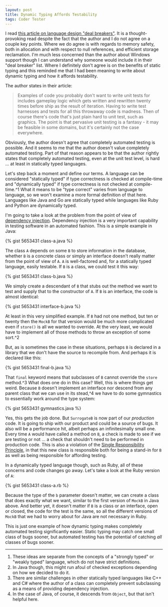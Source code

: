 ```yaml
---
layout: post
title: Dynamic Typing Affords Testability
tags: Coder Tester
---
```


I read [this article on language design "deal breakers"][article]. It is a thought-provoking read despite the fact that the author and I do not agree on a couple key points. Where we do agree is with regards to memory safety, both in allocation and with respect to null references, and efficient storage reclamation. I'm much less concerned than the author about Windows support though I can understand why someone would include it in their "deal breaker" list. Where I definitely don't agree is on the benefits of static typing and this reminded me that I had been meaning to write about dynamic typing and how it affords testability.

The author states in their article:

> Examples of code you probably don't want to write unit tests for includes gameplay logic which gets written and rewritten twenty times before ship as the result of iteration. Having to write test harnesses and tests for all this throwaway code is madness. Then of course there's code that's just plain hard to unit test, such as graphics. The point is that pervasive unit testing is a fantasy - it may be feasible in some domains, but it's certainly not the case everywhere.

Obviously, the author doesn't agree that completely automated testing is possible. And it seems to me that the author doesn't value completely automated testing. Part of that reason appears to be that the author rightly states that completely automated testing, even at the unit test level, is hard ... at least in statically typed languages.

Let's step back a moment and define our terms. A language can be considered "statically typed" if type correctness is checked at compile-time and "dynamically typed" if type correctness is not checked at compile-time.^1 What it means to be "type correct" varies from language to language, so we won't examine a more formal definition of that here. Languages like Java and Go are statically typed while languages like Ruby and Python are dynamically typed.

I'm going to take a look at the problem from the point of view of [dependency injection][injection]. Dependency injection is a very important capability in testing software in an automated fashion. This is a simple example in Java:

{% gist 5653431 class-a.java %}

The class `A` depends on some `B` to store information in the database, whether `B` is a concrete class or simply an interface doesn't really matter from the point of view of `A`. `A` is well-factored and, for a statically typed language, easily testable. If `B` is a class, we could test it this way:

{% gist 5653431 class-b.java %}

We simply create a descendant of `B` that stubs out the method we want to test and supply that to the constructor of `A`. If `B` is an interface, the code is almost identical:

{% gist 5653431 interface-b.java %}

At least in this very simplified example. If `B` had not one method, but ten or twenty then the `MockB` for that version would be much more complicated even if `store()` is all we wanted to override. At the very least, we would have to implement all of those methods to throw an exception of some sort.^2

But, as is sometimes the case in these situations, perhaps `B` is declared in a library that we don't have the source to recompile from. And perhaps it is declared like this:

{% gist 5653431 final-b.java %}

That `final` keyword means that subclasses of `B` cannot override the `store` method.^3 What does one do in this case? Well, this is where things get weird. Because `B` doesn't implement an interface nor descend from any parent class that we can use in its stead,^4 we have to do some gymnastics to essentially work around the type system:

{% gist 5653431 gymnastics.java %}

Yes, this gets the job done. But `SurrogateB` is now part of our *production* code. It is going to ship with our product and could be a source of bugs. It also will be a performance hit, albeit perhaps an infinitesimally small one. Every time `A` would have called a method on `B`, a check is made to see if we are testing or not ... a check that shouldn't need to be performed in production code. This is also a violation of the [Single Responsibility Principle][srp], in that this new class is responsible both for being a stand-in for `B` as well as being responsible for affording testing.

In a dynamically typed language though, such as Ruby, all of these concerns and code changes go away. Let's take a look at the Ruby version of `A`:

{% gist 5653431 class-a.rb %}

Because the type of the `b` parameter doesn't matter, we can create a class that does exactly what we want, similar to the first version of `MockB` in Java above. And better yet, it doesn't matter if `B` is a class or an interface, open or closed, the code for the test is the same, so all the different versions of `MockB` that we had to worry about for Java are not necessary in Ruby.

This is just one example of how dynamic typing makes completely automated testing significantly easier. Static typing may catch one small class of bugs sooner, but automated testing has the potential of catching *all* classes of bugs sooner.

-----

1. These ideas are separate from the concepts of a "strongly typed" or "weakly typed" language, which do not have strict definitions.
1. In Java though, this might run afoul of checked exceptions depending on how we decided to do it.
1. There are similar challenges in other statically typed languages like C++ and C# where the author of a class can completely prevent subclassing as a means of providing dependency injection.
1. In the case of Java, of course, it descends from `Object`, but that isn't helpful here.

[article]: http://sebastiansylvan.wordpress.com/2013/05/25/language-design-deal-breakers/
[injection]: http://en.wikipedia.org/wiki/Dependency_injection
[srp]: http://en.wikipedia.org/wiki/Single_responsibility_principle
